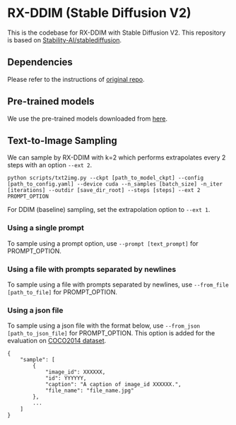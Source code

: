 # RX-DDIM (Stable Diffusion V2)
This is the codebase for RX-DDIM with Stable Diffusion V2.
This repository is based on [Stability-AI/stablediffusion](https://github.com/Stability-AI/stablediffusion).

## Dependencies
Please refer to the instructions of [original repo](https://github.com/Stability-AI/stablediffusion).

## Pre-trained models

We use the pre-trained models downloaded from [here](https://huggingface.co/stabilityai/stable-diffusion-2-1-base).

## Text-to-Image Sampling
We can sample by RX-DDIM with k=2 which performs extrapolates every 2 steps with an option ```--ext 2```.
```
python scripts/txt2img.py --ckpt [path_to_model_ckpt] --config [path_to_config.yaml] --device cuda --n_samples [batch_size] -n_iter [iterations] --outdir [save_dir_root] --steps [steps] --ext 2 PROMPT_OPTION
```

For DDIM (baseline) sampling, set the extrapolation option to ```--ext 1```.

### Using a single prompt
To sample using a prompt option, use ```--prompt [text_prompt]``` for PROMPT_OPTION.

### Using a file with prompts separated by newlines
To sample using a file with prompts separated by newlines, use ```--from_file [path_to_file]``` for PROMPT_OPTION.

### Using a json file 
To sample using a json file with the format below, use ```--from_json [path_to_json_file]``` for PROMPT_OPTION.
This option is added for the evaluation on [COCO2014 dataset](https://cocodataset.org).
```
{
    "sample": [
        {
            "image_id": XXXXXX,
            "id": YYYYYY,
            "caption": "A caption of image_id XXXXXX.",
            "file_name": "file_name.jpg"
        },
        ...
    ]
}
```
